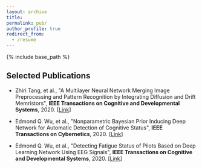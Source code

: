 ```yaml
---
layout: archive
title: 
permalink: pub/
author_profile: true
redirect_from:
  - /resume
---
```


{% include base_path %}

## Selected Publications


* Zhiri Tang, et al., "A Multilayer Neural Network Merging Image Preprocessing and Pattern Recognition by Integrating Diffusion and Drift Memristors", **IEEE Transactions on Cognitive and Developmental Systems**, 2020. [[Link](https://arxiv.org/abs/1904.12292)]


* Edmond Q. Wu, et al., "Nonparametric Bayesian Prior Inducing Deep Network for Automatic Detection of Cognitive Status", **IEEE Transactions on Cybernetics**, 2020. [[Link](https://ieeexplore.ieee.org/abstract/document/9043894/)]


* Edmond Q. Wu, et al., "Detecting Fatigue Status of Pilots Based on Deep Learning Network Using EEG Signals", **IEEE Transactions on Cognitive and Developmental Systems**, 2020. [[Link](https://ieeexplore.ieee.org/abstract/document/8948246)] 


